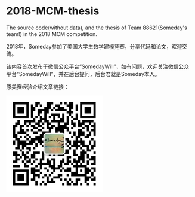 # 2018-MCM-thesis

The source code(without data), and the thesis of Team 88621(Someday's team!) in the 2018 MCM competition.

2018年，Someday参加了美国大学生数学建模竞赛，分享代码和论文，欢迎交流。

该内容首次发布于微信公众平台“SomedayWill”，如有问题，欢迎关注微信公众平台“SomedayWill”，并在后台提问，后台君就是Someday本人。

原美赛经验介绍文章链接：

![SomedayWill_QR_code](SomedayWill_QR_code.jpg)

